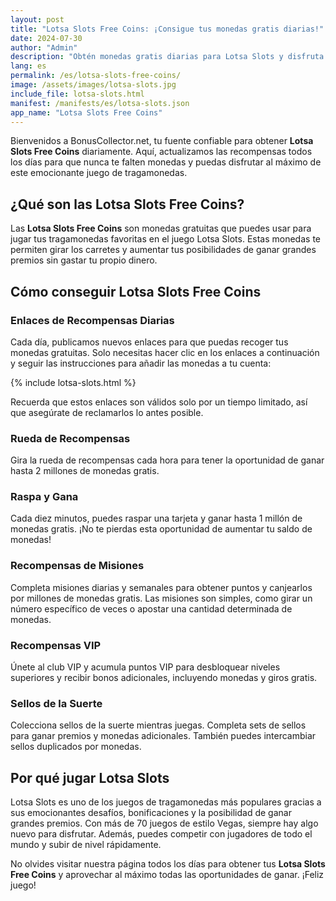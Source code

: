 ```yaml
---
layout: post
title: "Lotsa Slots Free Coins: ¡Consigue tus monedas gratis diarias!"
date: 2024-07-30
author: "Admin"
description: "Obtén monedas gratis diarias para Lotsa Slots y disfruta de los mejores bonos sin gastar un centavo."
lang: es
permalink: /es/lotsa-slots-free-coins/
image: /assets/images/lotsa-slots.jpg
include_file: lotsa-slots.html
manifest: /manifests/es/lotsa-slots.json
app_name: "Lotsa Slots Free Coins"
---
```


Bienvenidos a BonusCollector.net, tu fuente confiable para obtener **Lotsa Slots Free Coins** diariamente. Aquí, actualizamos las recompensas todos los días para que nunca te falten monedas y puedas disfrutar al máximo de este emocionante juego de tragamonedas.

## ¿Qué son las Lotsa Slots Free Coins?

Las **Lotsa Slots Free Coins** son monedas gratuitas que puedes usar para jugar tus tragamonedas favoritas en el juego Lotsa Slots. Estas monedas te permiten girar los carretes y aumentar tus posibilidades de ganar grandes premios sin gastar tu propio dinero.

## Cómo conseguir Lotsa Slots Free Coins

### Enlaces de Recompensas Diarias
Cada día, publicamos nuevos enlaces para que puedas recoger tus monedas gratuitas. Solo necesitas hacer clic en los enlaces a continuación y seguir las instrucciones para añadir las monedas a tu cuenta:

{% include lotsa-slots.html %}

Recuerda que estos enlaces son válidos solo por un tiempo limitado, así que asegúrate de reclamarlos lo antes posible.

### Rueda de Recompensas
Gira la rueda de recompensas cada hora para tener la oportunidad de ganar hasta 2 millones de monedas gratis.

### Raspa y Gana
Cada diez minutos, puedes raspar una tarjeta y ganar hasta 1 millón de monedas gratis. ¡No te pierdas esta oportunidad de aumentar tu saldo de monedas!

### Recompensas de Misiones
Completa misiones diarias y semanales para obtener puntos y canjearlos por millones de monedas gratis. Las misiones son simples, como girar un número específico de veces o apostar una cantidad determinada de monedas.

### Recompensas VIP
Únete al club VIP y acumula puntos VIP para desbloquear niveles superiores y recibir bonos adicionales, incluyendo monedas y giros gratis.

### Sellos de la Suerte
Colecciona sellos de la suerte mientras juegas. Completa sets de sellos para ganar premios y monedas adicionales. También puedes intercambiar sellos duplicados por monedas.

## Por qué jugar Lotsa Slots

Lotsa Slots es uno de los juegos de tragamonedas más populares gracias a sus emocionantes desafíos, bonificaciones y la posibilidad de ganar grandes premios. Con más de 70 juegos de estilo Vegas, siempre hay algo nuevo para disfrutar. Además, puedes competir con jugadores de todo el mundo y subir de nivel rápidamente.

No olvides visitar nuestra página todos los días para obtener tus **Lotsa Slots Free Coins** y aprovechar al máximo todas las oportunidades de ganar. ¡Feliz juego!